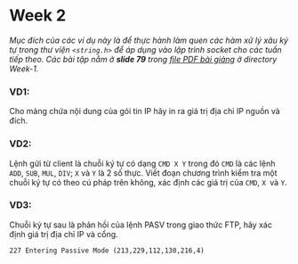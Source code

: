 # Week 2

*Mục đích của các ví dụ này là để thực hành làm quen các hàm xử lý xâu ký tự trong thư viện `<string.h>` để áp dụng vào lập trình socket cho các tuần tiếp theo. Các bài tập nằm ở **slide 79** trong [file PDF bài giảng](../Week-1/Lap_trinh_mang_IT4060.pdf) ở directory Week-1.*

### VD1: 
Cho mảng chứa nội dung của gói tin IP hãy in ra giá trị địa chỉ IP nguồn và đích. <br/>

### VD2: 
Lệnh gửi từ client là chuỗi ký tự có dạng `CMD X Y` trong đó `CMD` là các lệnh `ADD`, `SUB`, `MUL`, `DIV`; `X` và `Y` là 2 số thực. Viết đoạn chương trình kiểm tra một chuỗi ký tự có theo cú pháp trên không, xác định các giá trị của `CMD`, `X `và `Y`. <br/>

### VD3: 
Chuỗi ký tự sau là phản hồi của lệnh PASV trong giao thức FTP, hãy xác định giá trị địa chỉ IP và cổng. <br/>

```
227 Entering Passive Mode (213,229,112,130,216,4)
```
